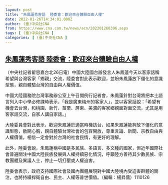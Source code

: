```yaml
---
layout: post
title: "朱鳳蓮秀客語  陸委會：歡迎來台體驗自由人權"
date: 2022-01-26T14:34:01.000Z
author: (臺)中央社CNA
from: https://www.cna.com.tw/news/acn/202201260396.aspx
tags: [ (臺)中央社CNA ]
categories: [ (臺)中央社CNA ]
---
```

<!--1643207641000-->
[朱鳳蓮秀客語  陸委會：歡迎來台體驗自由人權](https://www.cna.com.tw/news/acn/202201260396.aspx)
------

<div>
<div></div><div><p>（中央社記者翟思嘉台北26日電）中國大陸國台辦發言人朱鳳蓮今天以客家話稱希望與台灣客家「鄉親」交流，陸委會對此表示歡迎，並盼朱鳳蓮放下僵化的意識型態，親自體驗台灣的自由與人權價值。</p><p>中國大陸國務院台灣事務辦公室上午召開例行記者會，朱鳳蓮針對台灣將把本土語言列入中小學必修課時表示，「我是廣東梅州的客家人」，並以客家話說：「希望有機會去台灣，和桃園、新竹、苗栗、屏東、美濃的客家鄉親面對面交流，尤其是用客家話交流，自家人講自家話。」</p><p>大陸委員會對此表示，歡迎朱鳳蓮於適當時機訪台，如果朱鳳蓮能夠放下僵化的意識型態，敞開心胸，親自體驗台灣社會的包容開放，尊重言論、新聞、宗教自由與人權價值，相信一定會對於台灣的社會民情，有更好的理解。</p><p>此外，陸委會說，朱鳳蓮稱中國是多民族、多語言、多文種的國家，但近年國際社會普遍關注中國大陸民族發展與人權持續惡化情況，呼籲陸方善待其少數民族、宗教團體及異議人士，停止一切打壓或人權迫害。</p><p>陸委會表示，政府支持國際社會及國內團體展現對中國大陸境內受迫害群體的關注，也將持續捍衛自由、民主、人權等普世價值。（編輯：楊昇儒）1110126</p></div>
</div>
